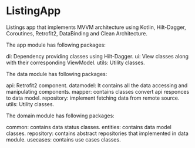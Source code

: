 # ListingApp
Listings app that implements MVVM architecture using Kotlin, Hilt-Dagger, Coroutines, Retrofit2, DataBinding and Clean Architecture.

The app module has following packages:

di: Dependency providing classes using Hilt-Dagger.
ui: View classes along with their corresponding ViewModel.
utils: Utility classes.

The data module has following packages:

api: Retrofit2 component.
datamodel: It contains all the data accessing and manipulating components.
mapper: contains classes convert api responces to data model.
repository: implement fetching data from remote source.
utils: Utility classes.

The domain module has following packages:

common: contains data status classes.
entities: contains data model classes.
repository: contains abstract repositories that implemented in data module.
usecases: contains use cases classes.


